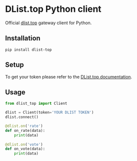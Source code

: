 # DList.top Python client
Official [dlist.top](https://dlist.top) gateway client for Python.


## Installation

`pip install dlist-top`

## Setup

To get your token please refer to the [DList.top documentation](https://github.com/dlist-top/docs/wiki/Getting-started).


## Usage

```py
from dlist_top import Client

dlist = Client(token='YOUR DLIST TOKEN')
dlist.connect()

@dlist.on('rate')
def on_rate(data):
    print(data)
    
@dlist.on('vote')
def on_vote(data):
    print(data)
```